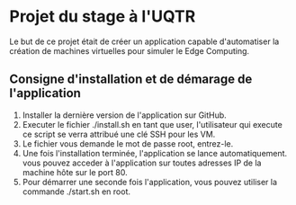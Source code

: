 # Projet du stage à l'UQTR

Le but de ce projet était de créer un application capable d'automatiser la création de machines virtuelles pour simuler le Edge Computing.

## Consigne d'installation et de démarage de l'application

1. Installer la dernière version de l'application sur GitHub.
2. Executer le fichier ./install.sh en tant que user, l'utilisateur qui execute ce script se verra attribué une clé SSH pour les VM.
3. Le fichier vous demande le mot de passe root, entrez-le.
4. Une fois l'installation terminée, l'application se lance automatiquement. vous pouvez acceder à l'application sur toutes adresses IP de la machine hôte sur le port 80.
5. Pour démarrer une seconde fois l'application, vous pouvez utiliser la commande ./start.sh en root. 
